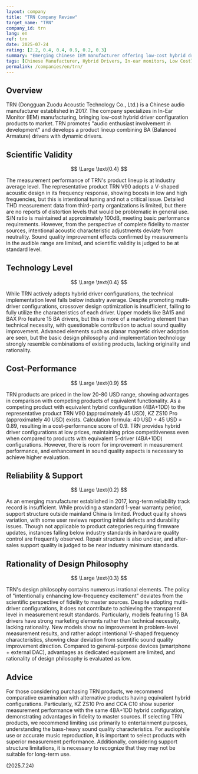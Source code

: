 ```yaml
---
layout: company
title: "TRN Company Review"
target_name: "TRN"
company_id: trn
lang: en
ref: trn
date: 2025-07-24
rating: [2.2, 0.4, 0.4, 0.9, 0.2, 0.3]
summary: "Emerging Chinese IEM manufacturer offering low-cost hybrid driver configuration IEMs with good cost-performance. Measurement performance is at industry average level, but adopts acoustic characteristics prioritizing entertainment value over scientific fidelity."
tags: [Chinese Manufacturer, Hybrid Drivers, In-ear monitors, Low Cost]
permalink: /companies/en/trn/
---
```

## Overview

TRN (Dongguan Zuodu Acoustic Technology Co., Ltd.) is a Chinese audio manufacturer established in 2017. The company specializes in In-Ear Monitor (IEM) manufacturing, bringing low-cost hybrid driver configuration products to market. TRN promotes "audio enthusiast involvement in development" and develops a product lineup combining BA (Balanced Armature) drivers with dynamic drivers.

## Scientific Validity

$$ \Large \text{0.4} $$

The measurement performance of TRN's product lineup is at industry average level. The representative product TRN V90 adopts a V-shaped acoustic design in its frequency response, showing boosts in low and high frequencies, but this is intentional tuning and not a critical issue. Detailed THD measurement data from third-party organizations is limited, but there are no reports of distortion levels that would be problematic in general use. S/N ratio is maintained at approximately 100dB, meeting basic performance requirements. However, from the perspective of complete fidelity to master sources, intentional acoustic characteristic adjustments deviate from neutrality. Sound quality improvement effects confirmed by measurements in the audible range are limited, and scientific validity is judged to be at standard level.

## Technology Level

$$ \Large \text{0.4} $$

While TRN actively adopts hybrid driver configurations, the technical implementation level falls below industry average. Despite promoting multi-driver configurations, crossover design optimization is insufficient, failing to fully utilize the characteristics of each driver. Upper models like BA15 and BAX Pro feature 15 BA drivers, but this is more of a marketing element than technical necessity, with questionable contribution to actual sound quality improvement. Advanced elements such as planar magnetic driver adoption are seen, but the basic design philosophy and implementation technology strongly resemble combinations of existing products, lacking originality and rationality.

## Cost-Performance

$$ \Large \text{0.9} $$

TRN products are priced in the low 20-80 USD range, showing advantages in comparison with competing products of equivalent functionality. As a competing product with equivalent hybrid configuration (4BA+1DD) to the representative product TRN V90 (approximately 45 USD), KZ ZS10 Pro (approximately 40 USD) exists. Calculation formula: 40 USD ÷ 45 USD = 0.89, resulting in a cost-performance score of 0.9. TRN provides hybrid driver configurations at low prices, maintaining price competitiveness even when compared to products with equivalent 5-driver (4BA+1DD) configurations. However, there is room for improvement in measurement performance, and enhancement in sound quality aspects is necessary to achieve higher evaluation.

## Reliability & Support

$$ \Large \text{0.2} $$

As an emerging manufacturer established in 2017, long-term reliability track record is insufficient. While providing a standard 1-year warranty period, support structure outside mainland China is limited. Product quality shows variation, with some user reviews reporting initial defects and durability issues. Though not applicable to product categories requiring firmware updates, instances falling below industry standards in hardware quality control are frequently observed. Repair structure is also unclear, and after-sales support quality is judged to be near industry minimum standards.

## Rationality of Design Philosophy

$$ \Large \text{0.3} $$

TRN's design philosophy contains numerous irrational elements. The policy of "intentionally enhancing low-frequency excitement" deviates from the scientific perspective of fidelity to master sources. Despite adopting multi-driver configurations, it does not contribute to achieving the transparent level in measurement result standards. Particularly, models featuring 15 BA drivers have strong marketing elements rather than technical necessity, lacking rationality. New models show no improvement in problem-level measurement results, and rather adopt intentional V-shaped frequency characteristics, showing clear deviation from scientific sound quality improvement direction. Compared to general-purpose devices (smartphone + external DAC), advantages as dedicated equipment are limited, and rationality of design philosophy is evaluated as low.

## Advice

For those considering purchasing TRN products, we recommend comparative examination with alternative products having equivalent hybrid configurations. Particularly, KZ ZS10 Pro and CCA C10 show superior measurement performance with the same 4BA+1DD hybrid configuration, demonstrating advantages in fidelity to master sources. If selecting TRN products, we recommend limiting use primarily to entertainment purposes, understanding the bass-heavy sound quality characteristics. For audiophile use or accurate music reproduction, it is important to select products with superior measurement performance. Additionally, considering support structure limitations, it is necessary to recognize that they may not be suitable for long-term use.

(2025.7.24)